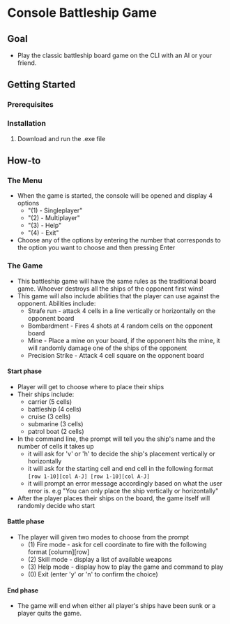# Console Battleship Game
## Goal
- Play the classic battleship board game on the CLI with an AI or your friend. 

## Getting Started
### Prerequisites

### Installation
1. Download and run the .exe file

## How-to
### The Menu
-  When the game is started, the console will be opened and display 4 options
    -   "(1) - Singleplayer"
    -   "(2) - Multiplayer"
    -   "(3) - Help"
    -   "(4) - Exit"
- Choose any of the options by entering the number that corresponds to the option you want to choose and then pressing Enter
### The Game
- This battleship game will have the same rules as the traditional board game. Whoever destroys all the ships of the opponent first wins!
- This game will also include abilities that the player can use against the opponent. Abilities include:
    - Strafe run - attack 4 cells in a line vertically or horizontally on the opponent board
    - Bombardment - Fires 4 shots at 4 random cells on the opponent board
    - Mine - Place a mine on your board, if the opponent hits the mine, it will randomly damage one of the ships of the opponent
    - Precision Strike - Attack 4 cell square on the opponent board
#### Start phase
   - Player will get to choose where to place their ships
   - Their ships include:
       - carrier (5 cells)
       - battleship (4 cells)
       - cruise (3 cells)
       - submarine (3 cells)
       - patrol boat (2 cells)
   - In the command line, the prompt will tell you the ship's name and the number of cells it takes up
       - it will ask for 'v' or 'h' to decide the ship's placement vertically or horizontally
       - it will ask for the starting cell and end cell in the following format `[row 1-10][col A-J] [row 1-10][col A-J]`
       - it will prompt an error message accordingly based on what the user error is. e.g "You can only place the ship vertically or horizontally"
   - After the player places their ships on the board, the game itself will randomly decide who start
#### Battle phase
   - The player will given two modes to choose from the prompt
       - (1) Fire mode - ask for cell coordinate to fire with the following format [column][row]
       - (2) Skill mode - display a list of available weapons
       - (3) Help mode - display how to play the game and command to play
       - (0) Exit (enter 'y' or 'n' to confirm the choice)
    

#### End phase
   - The game will end when either all player's ships have been sunk or a player quits the game.

